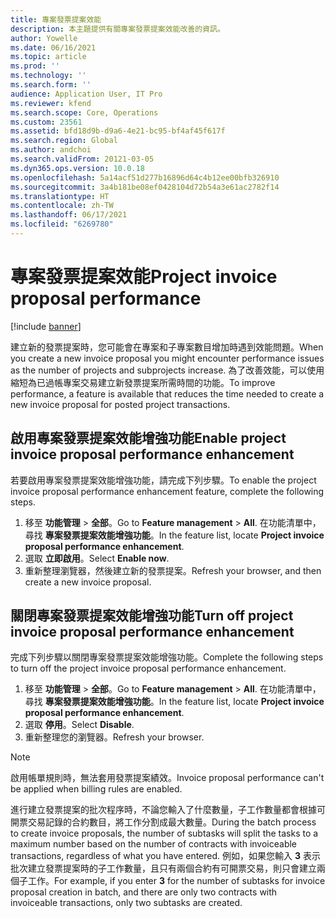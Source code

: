 ```yaml
---
title: 專案發票提案效能
description: 本主題提供有關專案發票提案效能改善的資訊。
author: Yowelle
ms.date: 06/16/2021
ms.topic: article
ms.prod: ''
ms.technology: ''
ms.search.form: ''
audience: Application User, IT Pro
ms.reviewer: kfend
ms.search.scope: Core, Operations
ms.custom: 23561
ms.assetid: bfd18d9b-d9a6-4e21-bc95-bf4af45f617f
ms.search.region: Global
ms.author: andchoi
ms.search.validFrom: 20121-03-05
ms.dyn365.ops.version: 10.0.18
ms.openlocfilehash: 5a14acf51d277b16896d64c4b12ee00bfb326910
ms.sourcegitcommit: 3a4b181be08ef0428104d72b54a3e61ac2782f14
ms.translationtype: HT
ms.contentlocale: zh-TW
ms.lasthandoff: 06/17/2021
ms.locfileid: "6269780"
---
```

# <a name="project-invoice-proposal-performance"></a><span data-ttu-id="b4e7d-103">專案發票提案效能</span><span class="sxs-lookup"><span data-stu-id="b4e7d-103">Project invoice proposal performance</span></span>

[!include [banner](../includes/banner.md)]

<span data-ttu-id="b4e7d-104">建立新的發票提案時，您可能會在專案和子專案數目增加時遇到效能問題。</span><span class="sxs-lookup"><span data-stu-id="b4e7d-104">When you create a new invoice proposal you might encounter performance issues as the number of projects and subprojects increase.</span></span> <span data-ttu-id="b4e7d-105">為了改善效能，可以使用縮短為已過帳專案交易建立新發票提案所需時間的功能。</span><span class="sxs-lookup"><span data-stu-id="b4e7d-105">To improve performance, a feature is available that reduces the time needed to create a new invoice proposal for posted project transactions.</span></span>

## <a name="enable-project-invoice-proposal-performance-enhancement"></a><span data-ttu-id="b4e7d-106">啟用專案發票提案效能增強功能</span><span class="sxs-lookup"><span data-stu-id="b4e7d-106">Enable project invoice proposal performance enhancement</span></span>
<span data-ttu-id="b4e7d-107">若要啟用專案發票提案效能增強功能，請完成下列步驟。</span><span class="sxs-lookup"><span data-stu-id="b4e7d-107">To enable the project invoice proposal performance enhancement feature, complete the following steps.</span></span>

1.  <span data-ttu-id="b4e7d-108">移至 **功能管理** > **全部**。</span><span class="sxs-lookup"><span data-stu-id="b4e7d-108">Go to **Feature management** > **All**.</span></span> <span data-ttu-id="b4e7d-109">在功能清單中，尋找 **專案發票提案效能增強功能**。</span><span class="sxs-lookup"><span data-stu-id="b4e7d-109">In the feature list, locate **Project invoice proposal performance enhancement**.</span></span>
2.  <span data-ttu-id="b4e7d-110">選取 **立即啟用**。</span><span class="sxs-lookup"><span data-stu-id="b4e7d-110">Select **Enable now**.</span></span>
3.  <span data-ttu-id="b4e7d-111">重新整理瀏覽器，然後建立新的發票提案。</span><span class="sxs-lookup"><span data-stu-id="b4e7d-111">Refresh your browser, and then create a new invoice proposal.</span></span>

## <a name="turn-off-project-invoice-proposal-performance-enhancement"></a><span data-ttu-id="b4e7d-112">關閉專案發票提案效能增強功能</span><span class="sxs-lookup"><span data-stu-id="b4e7d-112">Turn off project invoice proposal performance enhancement</span></span>
<span data-ttu-id="b4e7d-113">完成下列步驟以關閉專案發票提案效能增強功能。</span><span class="sxs-lookup"><span data-stu-id="b4e7d-113">Complete the following steps to turn off the project invoice proposal performance enhancement.</span></span>

1.  <span data-ttu-id="b4e7d-114">移至 **功能管理** > **全部**。</span><span class="sxs-lookup"><span data-stu-id="b4e7d-114">Go to **Feature management** > **All**.</span></span> <span data-ttu-id="b4e7d-115">在功能清單中，尋找 **專案發票提案效能增強功能**。</span><span class="sxs-lookup"><span data-stu-id="b4e7d-115">In the feature list, locate **Project invoice proposal performance enhancement**.</span></span>
2.  <span data-ttu-id="b4e7d-116">選取 **停用**。</span><span class="sxs-lookup"><span data-stu-id="b4e7d-116">Select **Disable**.</span></span>
3.  <span data-ttu-id="b4e7d-117">重新整理您的瀏覽器。</span><span class="sxs-lookup"><span data-stu-id="b4e7d-117">Refresh your browser.</span></span>

> [!NOTE]
> <span data-ttu-id="b4e7d-118">啟用帳單規則時，無法套用發票提案績效。</span><span class="sxs-lookup"><span data-stu-id="b4e7d-118">Invoice proposal performance can't be applied when billing rules are enabled.</span></span>
> 
> <span data-ttu-id="b4e7d-119">進行建立發票提案的批次程序時，不論您輸入了什麼數量，子工作數量都會根據可開票交易記錄的合約數目，將工作分割成最大數量。</span><span class="sxs-lookup"><span data-stu-id="b4e7d-119">During the batch process to create invoice proposals, the number of subtasks will split the tasks to a maximum number based on the number of contracts with invoiceable transactions, regardless of what you have entered.</span></span> <span data-ttu-id="b4e7d-120">例如，如果您輸入 **3** 表示批次建立發票提案時的子工作數量，且只有兩個合約有可開票交易，則只會建立兩個子工作。</span><span class="sxs-lookup"><span data-stu-id="b4e7d-120">For example, if you enter **3** for the number of subtasks for invoice proposal creation in batch, and there are only two contracts with invoiceable transactions, only two subtasks are created.</span></span>
